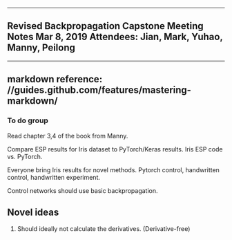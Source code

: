 -------------------------------------
Revised Backpropagation Capstone
Meeting Notes 
Mar 8, 2019
Attendees: Jian, Mark, Yuhao, Manny, Peilong
-------------------------------------
-------------------------------------
markdown reference: //guides.github.com/features/mastering-markdown/
-------------------------------------


### To do group

Read chapter 3,4 of the book from Manny. 

Compare ESP results for Iris dataset to PyTorch/Keras results. Iris ESP code vs. PyTorch.

Everyone bring Iris results for novel methods. Pytorch control, handwritten control, handwritten experiment. 

Control networks should use basic backpropagation. 

## Novel ideas

1. Should ideally not calculate the derivatives. (Derivative-free) 


